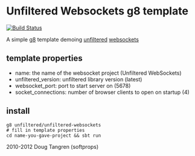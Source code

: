 # Unfiltered Websockets g8 template

[![Build Status](https://travis-ci.org/unfiltered/unfiltered-websockets.g8.svg?branch=master)](https://travis-ci.org/unfiltered/unfiltered-websockets.g8)

A simple [g8][g8] template demoing [unfiltered][uf] [websockets][ws]

## template properties

* name: the name of the websocket project (Unfiltered WebSockets)
* unfiltered_version: unfiltered library version (latest)
* websocket_port: port to start server on (5678)
* socket_connections: number of browser clients to open on startup (4)

## install

    g8 unfiltered/unfiltered-websockets
    # fill in template properties
    cd name-you-gave-project && sbt run

2010-2012 Doug Tangren (softprops)

[g8]: https://github.com/foundweekends/giter8#readme
[uf]: http://unfiltered.ws
[ws]: https://github.com/unfiltered/Unfiltered/tree/96f61ac3f6c/netty-websockets/#readme

